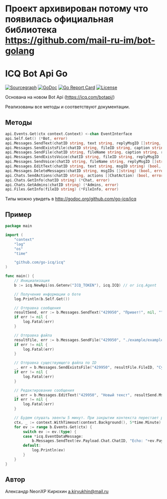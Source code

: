 # Проект архивирован потому что появилась официальная библиотека https://github.com/mail-ru-im/bot-golang

# ICQ Bot Api Go

[![Sourcegraph](https://sourcegraph.com/github.com/go-icq/icq/-/badge.svg?style=flat-square)](https://sourcegraph.com/github.com/go-icq/icq?badge)
[![GoDoc](http://img.shields.io/badge/go-documentation-blue.svg?style=flat-square)](http://godoc.org/github.com/go-icq/icq)
[![Go Report Card](https://goreportcard.com/badge/github.com/go-icq/icq?style=flat-square)](https://goreportcard.com/report/github.com/go-icq/icq)
[![License](http://img.shields.io/badge/license-mit-blue.svg?style=flat-square)](https://raw.githubusercontent.com/go-icq/icq/master/LICENSE)

Основана на новом Bot Api (https://icq.com/botapi/)

Реализованы все методы и соответствуют документации.
## Методы
```go
api.Events.Get(ctx context.Context) <-chan EventInterface
api.Self.Get() (*Bot, error)
api.Messages.SendText(chatID string, text string, replyMsgID []string, forwardChatID string, forwardMsgID string) (*Msg, error)
api.Messages.SendExistsFile(chatID string, fileID string, caption string, replyMsgID []string, forwardChatID string, forwardMsgID string) (*Msg, error)
api.Messages.SendFile(chatID string, fileName string, caption string, replyMsgID []string, forwardChatID string, forwardMsgID string) (*MsgLoadFile, error)
api.Messages.SendExistsVoice(chatID string, fileID string, replyMsgID []string, forwardChatID string, forwardMsgID string) (*Msg, error)
api.Messages.SendVoice(chatID string, fileName string, replyMsgID []string, forwardChatID string, forwardMsgID string) (*MsgLoadFile, error)
api.Messages.EditText(chatID string, text string, msgID string) (bool, error)
api.Messages.DeleteMessages(chatID string, msgIDs []string) (bool, error)
api.Chats.SendActions(chatID string, actions []ChatAction) (bool, error)
api.Chats.GetInfo(chatID string) (*Chat, error)
api.Chats.GetAdmins(chatID string) (*Admins, error)
api.Files.GetInfo(fileID string) (*FileInfo, error)
```

Типы можно увидеть в http://godoc.org/github.com/go-icq/icq

## Пример

```go
package main

import (
	"context"
	"log"
	"os"
	"time"

	"github.com/go-icq/icq"
)

func main() {
	// Инициализация
	b := icq.NewApi(os.Getenv("ICQ_TOKEN"), icq.ICQ) // or icq.Agent

	// Получение информации о боте
	log.Println(b.Self.Get())

	// Отправка сообщения
	resultSend, err := b.Messages.SendText("429950", "Привет!", nil, "", "")
	if err != nil {
		log.Fatal(err)
	}

	// Отправка файла
	resultFile, err := b.Messages.SendFile("429950", "./example/example.jpg", "коржик", []string{resultSend.MsgID}, "", "")
	if err != nil {
		log.Fatal(err)
	}

	// Отправка существующего файла по ID
	_, err = b.Messages.SendExistsFile("429950", resultFile.FileID, "Существующий файл", nil, "", "")
	if err != nil {
		log.Fatal(err)
	}

	// Редактирование сообщения
	_, err = b.Messages.EditText("429950", "Новый текст", resultSend.MsgID)
	if err != nil {
		log.Fatal(err)
	}

	// Будем слушать эвенты 5 минут. При закрытии контекста перестает работать цикл получения событий. В реальном мире контекст надо будет закрывать по сигналу ОС
	ctx, _ := context.WithTimeout(context.Background(), 5*time.Minute)
	for ev := range b.Events.Get(ctx) {
		switch ev := ev.(type) {
		case *icq.EventDataMessage:
			b.Messages.SendText(ev.Payload.Chat.ChatID, "Echo: "+ev.Payload.Text, []string{ev.Payload.MsgID}, "", "")
		default:
			log.Println(ev)
		}
	}
}
```

## Автор

Александр NeonXP Кирюхин  <a.kiryukhin@mail.ru>
